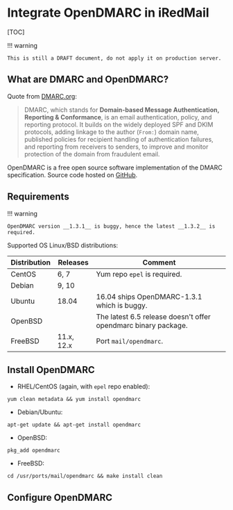# Integrate OpenDMARC in iRedMail

[TOC]

!!! warning

    This is still a DRAFT document, do not apply it on production server.

## What are DMARC and OpenDMARC?

Quote from [DMARC.org](https://dmarc.org):

> DMARC, which stands for __Domain-based Message Authentication, Reporting
> & Conformance__, is an email authentication, policy, and reporting protocol.
> It builds on the widely deployed SPF and DKIM protocols, adding linkage to
> the author (`From:`) domain name, published policies for recipient handling
> of authentication failures, and reporting from receivers to senders, to
> improve and monitor protection of the domain from fraudulent email.

OpenDMARC is a free open source software implementation of the DMARC
specification. Source code hosted on [GitHub](https://github.com/trusteddomainproject/OpenDMARC).

## Requirements

!!! warning

    OpenDMARC version __1.3.1__ is buggy, hence the latest __1.3.2__ is required.

Supported OS Linux/BSD distributions:

Distribution | Releases | Comment
---|---|---
CentOS | 6, 7 | Yum repo `epel` is required.
Debian | 9, 10 |
Ubuntu | 18.04 | 16.04 ships OpenDMARC-1.3.1 which is buggy.
OpenBSD | | The latest 6.5 release doesn't offer opendmarc binary package.
FreeBSD | 11.x, 12.x | Port `mail/opendmarc`.

## Install OpenDMARC

* RHEL/CentOS (again, with `epel` repo enabled):

```
yum clean metadata && yum install opendmarc
```

* Debian/Ubuntu:

```
apt-get update && apt-get install opendmarc
```

* OpenBSD:

```
pkg_add opendmarc
```

* FreeBSD:

```
cd /usr/ports/mail/opendmarc && make install clean
```

## Configure OpenDMARC
